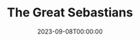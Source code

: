 ---
title: The Great Sebastians
date: 2023-09-08T00:00:00
opening_date: 1962-02-23
closing_date: 1962-03-03
layout: productions
playbill:
Theatre: Theatre Jacksonville
Venue: Little Theatre
cast:
- Essie Sebastian: Sabina Meyer
- Rudi Sebastian: Ron Dobrin
- Manuya: Trudy Johnson
- Josef: Lynn Perry
- Sergeant Javorsky: Elmo Lehman
- General Otokar Zandek: Marshall Grauer
- Vlasta Habova: Polly Clendening
- Colonel Bradacova: Lois Taylor
- Sophie Cerny: Claire Zundell
- Karel Cerny: Emanuel Ehrlich
- Novotny: Norman Freedman
- Pavlat: Sam Harrison
- Dr. Balzar: Jack Brawley
- Marie Balzar: Laurene Prescott
- Bacilek: Bob Middleton
- Corporal: Bruce Henn
- First Soldier: Bill Garry
- Second Soldier: James Hicken
crew:
- Director: George Ballis
- Set Designer: Ben Jones
- Technical Director: Pete House
- Costume Designer: Frank Ridge
- Lighting Designer: Chase Ambler
- Special Art Work: Robert Krell
- Stage Manager: Ira Fink
- Lighting: Peggy Miller
- Sound: Roger Smith
- Costumes:
  - Frank Ridge
  - Ruth Perry
- Properties:
  - James Hicken
  - Jean Charles
  - Eshter Barnes
  - Ann Brown
  - Helen Cocharn
  - Gladys Dale
  - Beverly Fink
  - Hester Jeffrey
  - Peggy Miller
  - Lois Taylor
- Make-Up:
  - Thelma Mayheron
  - Penny Hecht
  - Anna Chiasson
  - Lana Abdo
  - Peggy Gift
- Construction and Painting:
  - Thelma Mayeron
  - Peggy Miller
  - Wenonah Wells
  - Bunni Thornhill
  - Gladys Dale
  - Pete House
  - Joanne House
  - Robert Krell
---